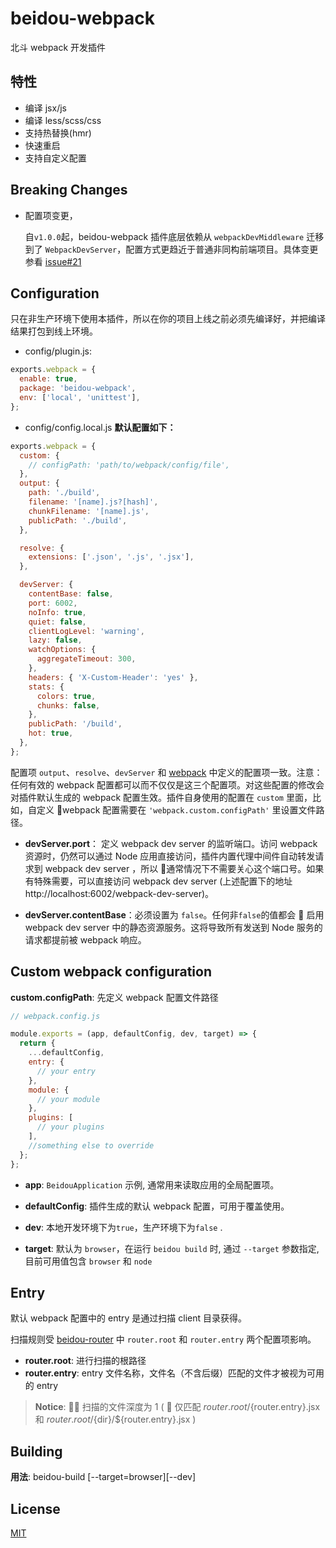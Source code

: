 # beidou-webpack

北斗 webpack 开发插件

## 特性

* 编译 jsx/js
* 编译 less/scss/css
* 支持热替换(hmr)
* 快速重启
* 支持自定义配置

## Breaking Changes

* 配置项变更，

  自`v1.0.0`起，beidou-webpack 插件底层依赖从 `webpackDevMiddleware` 迁移到了 `WebpackDevServer`，配置方式更趋近于普通非同构前端项目。具体变更参看 [issue#21](https://github.com/alibaba/beidou/issues/21)

## Configuration

只在非生产环境下使用本插件，所以在你的项目上线之前必须先编译好，并把编译结果打包到线上环境。

* config/plugin.js:

```js
exports.webpack = {
  enable: true,
  package: 'beidou-webpack',
  env: ['local', 'unittest'],
};
```

* config/config.local.js **默认配置如下：**

```js
exports.webpack = {
  custom: {
    // configPath: 'path/to/webpack/config/file',
  },
  output: {
    path: './build',
    filename: '[name].js?[hash]',
    chunkFilename: '[name].js',
    publicPath: './build',
  },

  resolve: {
    extensions: ['.json', '.js', '.jsx'],
  },

  devServer: {
    contentBase: false,
    port: 6002,
    noInfo: true,
    quiet: false,
    clientLogLevel: 'warning',
    lazy: false,
    watchOptions: {
      aggregateTimeout: 300,
    },
    headers: { 'X-Custom-Header': 'yes' },
    stats: {
      colors: true,
      chunks: false,
    },
    publicPath: '/build',
    hot: true,
  },
};
```

配置项 `output`、`resolve`、`devServer` 和 [webpack](https://webpack.js.org) 中定义的配置项一致。注意：任何有效的 webpack 配置都可以而不仅仅是这三个配置项。对这些配置的修改会对插件默认生成的 webpack 配置生效。插件自身使用的配置在 `custom` 里面，比如，自定义 webpack 配置需要在 `'webpack.custom.configPath'` 里设置文件路径。

* **devServer.port**： 定义 webpack dev server 的监听端口。访问 webpack 资源时，仍然可以通过 Node 应用直接访问，插件内置代理中间件自动转发请求到 webpack dev server ，所以  通常情况下不需要关心这个端口号。如果有特殊需要，可以直接访问 webpack dev server (上述配置下的地址 http://localhost:6002/webpack-dev-server)。

* **devServer.contentBase**：必须设置为 `false`。任何非`false`的值都会  启用 webpack dev server 中的静态资源服务。这将导致所有发送到 Node 服务的请求都提前被 webpack 响应。

## Custom webpack configuration

**custom.configPath**: 先定义 webpack 配置文件路径

```js
// webpack.config.js

module.exports = (app, defaultConfig, dev, target) => {
  return {
    ...defaultConfig,
    entry: {
      // your entry
    },
    module: {
      // your module
    },
    plugins: [
      // your plugins
    ],
    //something else to override
  };
};
```

* **app**: `BeidouApplication` 示例, 通常用来读取应用的全局配置项。

* **defaultConfig**: 插件生成的默认 webpack 配置，可用于覆盖使用。

* **dev**: 本地开发环境下为`true`，生产环境下为`false` .

* **target**: 默认为 `browser`，在运行 `beidou build` 时, 通过 `--target` 参数指定, 目前可用值包含 `browser` 和 `node`

## Entry

默认 webpack 配置中的 entry 是通过扫描 client 目录获得。

扫描规则受 [beidou-router](../beidou-router/) 中
`router.root` 和 `router.entry` 两个配置项影响。

* **router.root**: 进行扫描的根路径
* **router.entry**: entry 文件名称，文件名（不含后缀）匹配的文件才被视为可用的 entry

> **Notice**:  扫描的文件深度为 1 (  仅匹配 ${router.root}/${router.entry}.jsx 和 ${router.root}/${dir}/${router.entry}.jsx )

## Building

**用法**: beidou-build [--target=browser][--dev]

## License

[MIT](LICENSE)

